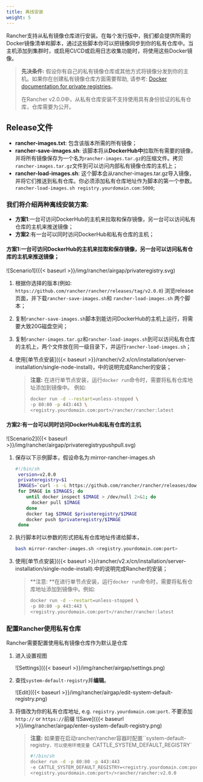```yaml
---
title: 离线安装
weight: 5
---
```


Rancher支持从私有镜像仓库进行安装。在每个发行版中，我们都会提供所需的Docker镜像清单和脚本，通过这些脚本你可以把镜像同步到你的私有仓库中。当主机添加到集群时，或启用CI/CD或启用日志收集功能时，将使用这些Docker镜像。

>**先决条件:** 假设你有自己的私有镜像仓库或其他方式将镜像分发到你的主机。如果你在创建私有镜像仓库方面需要帮助, 请参考: [Docker documentation for private registries](https://docs.docker.com/registry/)。
>
>在Rancher v2.0.0中，从私有仓库安装不支持使用具有身份验证的私有仓库，仓库需要为公开。

## Release文件

- **rancher-images.txt**: 包含该版本所需的所有镜像；
- **rancher-save-images.sh**: 该脚本将从**DockerHub中**拉取所有需要的镜像，并将所有镜像保存为一个名为`rancher-images.tar.gz`的压缩文件。拷贝`rancher-images.tar.gz`文件到可以访问内部私有镜像仓库的主机上；
- **rancher-load-images.sh**: 这个脚本会从rancher-images.tar.gz导入镜像，并将它们推送到私有仓库。你必须添加私有仓库地址作为脚本的第一个参数。`rancher-load-images.sh registry.yourdomain.com:5000`;

### 我们将介绍两种离线安装方案:

- **方案1**:一台可访问DockerHub的主机来拉取和保存镜像，另一台可以访问私有仓库的主机来推送镜像；
- **方案2**:有一台可以同时访问DockerHub和私有仓库的主机；

#### **方案1**:一台可访问DockerHub的主机来拉取和保存镜像，另一台可以访问私有仓库的主机来推送镜像；

![Scenario1]({{< baseurl >}}/img/rancher/airgap/privateregistry.svg)

1. 根据你选择的版本(例如: ```https://github.com/rancher/rancher/releases/tag/v2.0.0```) 浏览release页面，并下载`rancher-save-images.sh`和 `rancher-load-images.sh` 两个脚本；

2. 复制`rancher-save-images.sh`脚本到能访问DockerHub的主机上运行，将需要大致20G磁盘空间；

3. 复制`rancher-images.tar.gz`和`rancher-load-images.sh`到可以访问私有仓库的主机上，两个文件放在同一级目录下，并运行`rancher-load-images.sh`；

4. 使用[单节点安装]({{< baseurl >}}/rancher/v2.x/cn/installation/server-installation/single-node-install)，中的说明完成Rancher的安装；

    >**注意:**
    >在进行单节点安装，运行`docker run`命令时，需要将私有仓库地址添加到镜像中。
    > 例如:
    > ```bash
    >docker run -d --restart=unless-stopped \
    >-p 80:80 -p 443:443 \
    > <registry.yourdomain.com:port>/rancher/rancher:latest
    > ```

#### 方案2:有一台可以同时访问DockerHub和私有仓库的主机

![Scenario2]({{< baseurl >}}/img/rancher/airgap/privateregistrypushpull.svg)

1. 保存以下示例脚本，假设命名为:mirror-rancher-images.sh

    ```bash
    #!/bin/sh
     version=v2.0.0
     privateregistry=$1
     IMAGES=`curl -s -L https://github.com/rancher/rancher/releases/download/$version/rancher-images.txt`
     for IMAGE in $IMAGES; do
        until docker inspect $IMAGE > /dev/null 2>&1; do
          docker pull $IMAGE
        done
        docker tag $IMAGE $privateregistry/$IMAGE
        docker push $privateregistry/$IMAGE
     done
    ```

2. 执行脚本时以参数的形式把私有仓库地址传递给脚本，

    ```bash
    bash mirror-rancher-images.sh <registry.yourdomain.com:port>
    ```

3. 使用[单节点安装]({{< baseurl >}}/rancher/v2.x/cn/installation/server-installation/single-node-install).中的说明完成Rancher的安装；

    >**注意: **在进行单节点安装，运行`docker run`命令时，需要将私有仓库地址添加到镜像中。例如:
    > ```bash
    >docker run -d --restart=unless-stopped \
    > -p 80:80 -p 443:443 \
    > <registry.yourdomain.com:port>/rancher/rancher:latest
    > ```
  
### 配置Rancher使用私有仓库

Rancher需要配置使用私有镜像仓库作为默认是仓库

1. 进入设置视图

     ![Settings]({{< baseurl >}}/img/rancher/airgap/settings.png)

2. 查找`system-default-registry`并**编辑**。

     ![Edit]({{< baseurl >}}/img/rancher/airgap/edit-system-default-registry.png)

3. 将值改为你的私有仓库地址, e.g. `registry.yourdomain.com:port`. 不要添加 `http://` or `https://`前缀
     ![Save]({{< baseurl >}}/img/rancher/airgap/enter-system-default-registry.png)

    >**注意:** 如果要在启动rancher/rancher容器时配置``system-default-registry`，可以使用环境变量
    >`CATTLE_SYSTEM_DEFAULT_REGISTRY`
    >
    >```bash
    >#!/bin/sh
    >docker run -d -p 80:80 -p 443:443 
    >-e CATTLE_SYSTEM_DEFAULT_REGISTRY=<registry.yourdomain.com:port> 
    ><registry.yourdomain.com:port>/>rancher/rancher:v2.0.0
    >```